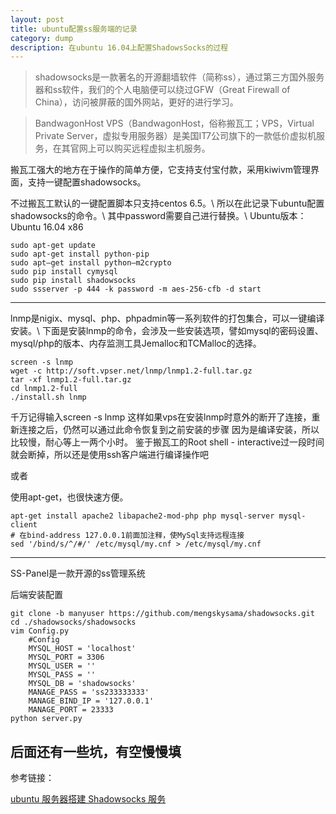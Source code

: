 ```yaml
---
layout: post
title: ubuntu配置ss服务端的记录
category: dump
description: 在ubuntu 16.04上配置ShadowsSocks的过程
---
```




>shadowsocks是一款著名的开源翻墙软件（简称ss），通过第三方国外服务器和ss软件，我们的个人电脑便可以绕过GFW（Great Firewall of China），访问被屏蔽的国外网站，更好的进行学习。

>BandwagonHost VPS（BandwagonHost，俗称搬瓦工；VPS，Virtual Private Server，虚拟专用服务器）是美国IT7公司旗下的一款低价虚拟机服务，在其官网上可以购买远程虚拟主机服务。


搬瓦工强大的地方在于操作的简单方便，它支持支付宝付款，采用kiwivm管理界面，支持一键配置shadowsocks。


不过搬瓦工默认的一键配置脚本只支持centos 6.5。\\
所以在此记录下ubuntu配置shadowsocks的命令。\\
其中password需要自己进行替换。\\
Ubuntu版本：Ubuntu 16.04 x86  


	sudo apt-get update
	sudo apt-get install python-pip
	sudo apt–get install python–m2crypto
	sudo pip install cymysql
	sudo pip install shadowsocks
	sudo ssserver -p 444 -k password -m aes-256-cfb -d start
		
-----------------------------------------------------------------------------------
lnmp是nigix、mysql、php、phpadmin等一系列软件的打包集合，可以一键编译安装。\\
下面是安装lnmp的命令，会涉及一些安装选项，譬如mysql的密码设置、mysql/php的版本、内存监测工具Jemalloc和TCMalloc的选择。

	
	screen -s lnmp
	wget -c http://soft.vpser.net/lnmp/lnmp1.2-full.tar.gz 
	tar -xf lnmp1.2-full.tar.gz
	cd lnmp1.2-full
	./install.sh lnmp
	
千万记得输入screen -s lnmp
这样如果vps在安装lnmp时意外的断开了连接，重新连接之后，仍然可以通过此命令恢复到之前安装的步骤
因为是编译安装，所以比较慢，耐心等上一两个小时。
鉴于搬瓦工的Root shell - interactive过一段时间就会断掉，所以还是使用ssh客户端进行编译操作吧


或者

使用apt-get，也很快速方便。

	apt-get install apache2 libapache2-mod-php php mysql-server mysql-client 
	# 在bind-address 127.0.0.1前面加注释，使MySql支持远程连接
	sed '/bind/s/^/#/' /etc/mysql/my.cnf > /etc/mysql/my.cnf


-----------------------------------------------------------------------------------
SS-Panel是一款开源的ss管理系统

后端安装配置

	git clone -b manyuser https://github.com/mengskysama/shadowsocks.git 
	cd ./shadowsocks/shadowsocks 
	vim Config.py 
		#Config 
		MYSQL_HOST = 'localhost' 	
		MYSQL_PORT = 3306 			
		MYSQL_USER = '' 		
		MYSQL_PASS = '' 		
		MYSQL_DB = 'shadowsocks' 	
		MANAGE_PASS = 'ss233333333' 
		MANAGE_BIND_IP = '127.0.0.1' 
		MANAGE_PORT = 23333 
	python server.py 


## 后面还有一些坑，有空慢慢填








参考链接：

[ubuntu 服务器搭建 Shadowsocks 服务](http://blog.csdn.net/hanshileiai/article/details/49302865)
















































































